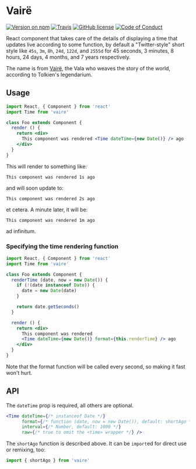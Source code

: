 # Vairë

[![Version on npm](https://img.shields.io/npm/v/vaire.svg?style=flat-square)](https://www.npmjs.com/package/vaire)
[![Travis](https://img.shields.io/travis/passcod/vaire.svg?style=flat-square)](https://travis-ci.org/passcod/vaire)
[![GitHub license](https://img.shields.io/badge/license-ISC-blue.svg?style=flat-square)](https://spdx.org/licenses/ISC.html)
[![Code of Conduct](https://img.shields.io/badge/contributor-covenant-123456.svg?style=flat-square)](http://contributor-covenant.org/version/1/3/0/)

React component that takes care of the details of displaying a time that updates
live according to some function, by default a "Twitter-style" short style like
`45s`, `3m`, `8h`, `24d`, `122d`, and `2555d` for 45 seconds, 3 minutes, 8 hours,
24 days, 4 months, and 7 years respectively.

The name is from [Vairë](https://en.wikipedia.org/wiki/Vala_(Middle-earth)#Vair.C3.AB),
the Vala who weaves the story of the world, according to Tolkien's legendarium.

## Usage

``` jsx
import React, { Component } from 'react'
import Time from 'vaire'

class Foo extends Component {
  render () {
    return <div>
      This component was rendered <Time dateTime={new Date()} /> ago
    </div>
  }
}
```

This will render to something like:

```
This component was rendered 1s ago
```

and will soon update to:

```
This component was rendered 2s ago
```

et cetera. A minute later, it will be:

```
This component was rendered 1m ago
```

ad infinitum.

### Specifying the time rendering function

``` jsx
import React, { Component } from 'react'
import Time from 'vaire'

class Foo extends Component {
  renderTime (date, now = new Date()) {
    if (!(date instanceof Date)) {
      date = new Date(date)
    }

    return date.getSeconds()
  }

  render () {
    return <div>
      This component was rendered
      <Time dateTime={new Date()} format={this.renderTime} /> ago
    </div>
  }
}
```

Note that the format function will be called every second, so making it fast
won't hurt.

## API

The `dateTime` prop is required, all others are optional.

``` jsx
<Time dateTime={/* instanceof Date */}
      format={/* function (date, now = new Date()), default: shortAgo */}
      interval={/* Number, default: 1000 */}
      raw={/* true to omit the <time> wrapper */} />
```

The `shortAgo` function is described above. It can be `import`ed for direct use
or remixing, too:

``` js
import { shortAgo } from 'vaire'
```

